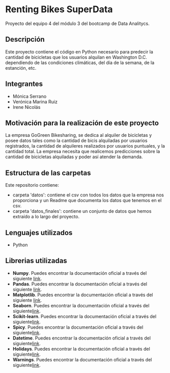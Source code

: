 
# Renting Bikes SuperData
Proyecto del equipo 4 del módulo 3 del bootcamp de Data Analitycs.

## Descripción
Este proyecto contiene el código en Python necesario para predecir la cantidad de bicicletas que los usuarios alquilan en Washington D.C. dependiendo de las condiciones climáticas, del día de la semana, de la estanción, etc. 

## Integrantes
* Mónica Serrano
* Verónica Marina Ruiz
* Irene Nicolás

## Motivación para la realización de este proyecto
La empresa GoGreen Bikesharing, se dedica al alquiler de bicicletas y posee datos tales como la cantidad de bicis alquiladas por usuarios registrados, la cantidad de alquileres realizados por usuarios puntuales, y la cantidad total. La empresa necesita que realicemos predicciones sobre la cantidad de bicicletas alquiladas y poder así atender la demanda.

## Estructura de las carpetas
 Este repositorio contiene:
 - carpeta 'datos': contiene el csv con todos los datos que la empresa nos proporciona y un Readme que documenta los datos que tenemos en el csv.
 - carpeta 'datos_finales': contiene un conjunto de datos que hemos extraído a lo largo del proyecto.


## Lenguajes utilizados
* Python

## Librerias utilizadas
* **Numpy**. Puedes encontrar la documentación oficial a través del siguiente [link](https://numpy.org/doc/stable/user/).
* **Pandas**. Puedes encontrar la documentación oficial a través del siguiente [link](https://pandas.pydata.org/docs/user_guide/index.html).
* **Matplotlib**. Puedes encontrar la documentación oficial a través del siguiente [link](https://matplotlib.org/stable/users/index.html).
* **Seaborn**. Puedes encontrar la documentación oficial a través del siguiente[link](https://seaborn.pydata.org/tutorial.html).
* **Scikit-learn**. Puedes encontrar la documentación oficial a través del siguiente[link](https://scikit-learn.org/stable/user_guide.html).
* **Spicy**. Puedes encontrar la documentación oficial a través del siguiente[link](https://docs.scipy.org/doc/scipy/).
* **Datetime**. Puedes encontrar la documentación oficial a través del siguiente[link](https://docs.python.org/es/3/library/datetime.html).
* **Holidays**. Puedes encontrar la documentación oficial a través del siguiente[link](https://pypi.org/project/holidays/).
* **Warnings**. Puedes encontrar la documentación oficial a través del siguiente[link](https://docs.python.org/3/library/warnings.html).